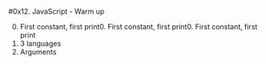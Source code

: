 #0x12. JavaScript - Warm up

0. First constant, first print0. First constant, first print0. First constant, first print
1. 3 languages
2. Arguments
